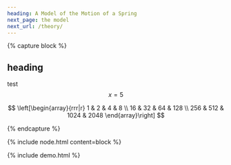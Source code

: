 ```yaml
---
heading: A Model of the Motion of a Spring
next_page: the model
next_url: /theory/
---
```


{% capture block %}

## heading

test $$ x = 5 $$

$$
\left[\begin{array}{rrr|r}
1 & 2 & 4 & 8 \\
16 & 32 & 64 & 128 \\
256 & 512 & 1024 & 2048
\end{array}\right]
$$

{% endcapture %}

{% include node.html content=block %}

<div class="box">
	{% include demo.html %}
</div>
